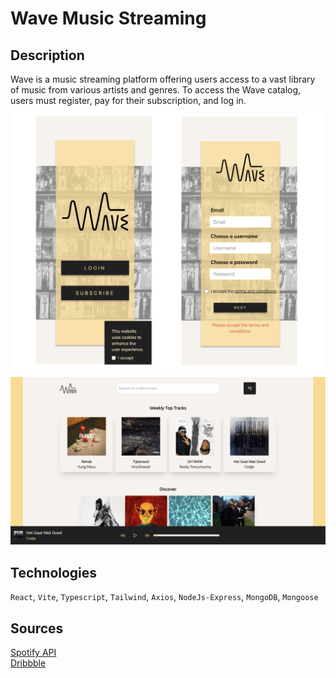 # Wave Music Streaming 

## Description

Wave is a music streaming platform offering users access to a vast library of music from various artists and genres. To access the Wave catalog, users must register, pay for their subscription, and log in.
![](landingpages.png) 
<br>
![](mainpage.png) 

## Technologies

`React`, `Vite`, `Typescript`, `Tailwind`, `Axios`, `NodeJs-Express`, `MongoDB`, `Mongoose`

## Sources

[Spotify API ](https://developer.spotify.com/documentation/web-api/)
<br>
[Dribbble](https://dribbble.com/shots/15433063-Wave-Music-Streaming-Dashboard)

